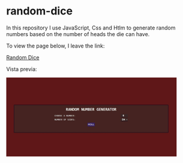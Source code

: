 # random-dice

In this repository I use JavaScript, Css and Htlm to generate random numbers based on the number of heads the die can have.

To view the page below, I leave the link:

<a href="http://juakolp86.github.io/random-dice/" target="_blank" rel="noopener noreferrer">Random Dice</a>

Vista previa:

<img src="Captura.JPG" style="width: 90%; height: auto; text-align: center; align-items: center; margin: auto;">
